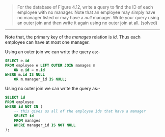 > For the database of Figure 4.12, write a query to find the ID of each employee 
> with no manager. Note that an employee may simply have no manager listed or may
> have a _null_ manager. Write your query using an outer join and then write it 
> again using no outer join at all. (solved)

--------------------------------

Note that, the primary key of the _manages_ relation is _id_. Thus each employee can
have at most one manager. 

Using an outer join we can write the query as:- 

```sql
SELECT e.id
FROM employee e LEFT OUTER JOIN manages m 
    ON e.id = m.id
WHERE m.id IS NULL 
    OR m.manager_id IS NULL;
```

Using no outer join we can write the query as:- 

```sql
SELECT id
FROM employee
WHERE id NOT IN (
    -- this gives us all of the employee ids that have a manager
    SELECT id
    FROM manages
    WHERE manager_id IS NOT NULL
);
```
